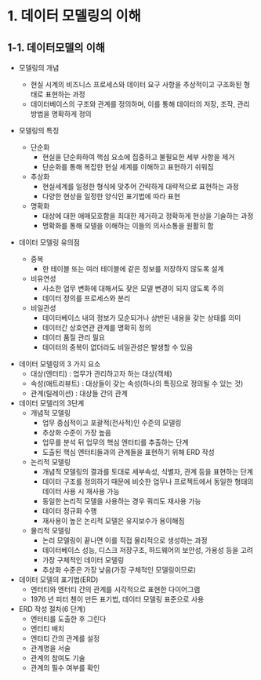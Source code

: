 # 1. 데이터 모델링의 이해
## 1-1. 데이터모델의 이해
 - 모델링의 개념
   - 현실 시계의 비즈니스 프로세스와 데이터 요구 사항을 추상적이고 구조화된 형태로 표현하는 과정
   - 데이터베이스의 구조와 관계를 정의하며, 이를 통해 데이터의 저장, 조작, 관리 방법을 명확하게 정의

- 모델링의 특징
  - 단순화
    - 현실을 단순화하여 핵심 요소에 집중하고 불필요한 세부 사항을 제거
    - 단순화를 통해 복잡한 현실 세계를 이해하고 표현하기 쉬워짐
  - 추상화
    - 현실세계를 일정한 형식에 맞추어 간략하게 대략적으로 표현하는 과정
    - 다양한 현상을 일정한 양식인 표기법에 따라 표현
  - 명확화
    - 대상에 대한 애매모호함을 최대한 제거하고 정확하게 현상을 기술하는 과정
    - 명확화를 통해 모델을 이해하는 이들의 의사소통을 원활히 함
- 데이터 모델링 유의점
  - 중복
    - 한 테이블 또는 여러 테이블에 같은 정보를 저장하지 않도록 설계
  - 비유연성
    - 사소한 업무 변화에 대해서도 잦은 모델 변경이 되지 않도록 주의
    - 데이터 정의를 프로세스와 분리
  - 비일관성
    - 데이터베이스 내의 정보가 모순되거나 상반된 내용을 갖는 상태를 의미
    - 데이터간 상호연관 관계를 명확히 정의
    - 데이터 품질 관리 필요
    - 데이터의 중복이 없더라도 비일관성은 발생할 수 있음
+ 데이터 모델링의 3 가지 요소
  + 대상(엔터티) : 업무가 관리하고자 하는 대상(객체)
  + 속성(애트리뷰트) : 대상들이 갖는 속성(하나의 특징으로 정의될 수 있는 것)
  + 관계(릴레이션) : 대상들 간의 관계
+ 데이터 모델리의 3단계
  + 개념적 모델링
    + 업무 중심적이고 포괄적(전사적)인 수준의 모델링
    + 추상화 수준이 가장 높음
    + 업무를 분석 뒤 업무의 핵심 엔터티를 추출하는 단계
    + 도출된 핵심 엔터티들과의 관계들을 표현하기 위해 ERD 작성
  + 논리적 모델링
    + 개념적 모델링의 결과를 토대로 세부속성, 식별자, 관계 등을 표현하는 단계
    + 데이터 구조를 정의하기 때문에 비슷한 업무나 프로젝트에서 동일한 형태의 데이터 사용 시 재사용 가능
    + 동일한 논리적 모델을 사용하는 경우 쿼리도 재사용 가능
    + 데이터 정규화 수행
    + 재사용이 높은 논리적 모델은 유지보수가 용이해짐
  + 물리적 모델링
    + 논리 모델링이 끝나면 이를 직접 물리적으로 생성하는 과정
    + 데이터베이스 성능, 디스크 저장구조, 하드웨어의 보안성, 가용성 등을 고려
    + 가장 구체적인 데이터 모델링
    + 추상화 수준은 가장 낮음(가장 구체적인 모델링이므로)
+ 데이터 모델의 표기법(ERD)
  + 엔터티와 엔터티 간의 관계를 시각적으로 표현한 다이어그램
  + 1976 년 피터 첸이 만든 표기법, 데이터 모델링 표준으로 사용
+ ERD 작성 절차(6 단계)
  + 엔터티를 도출한 후 그린다 
  + 엔터티 배치 
  + 엔터티 간의 관계를 설정 
  + 관계명을 서술 
  + 관계의 참여도 기술 
  + 관계의 필수 여부를 확인
        
 
 
